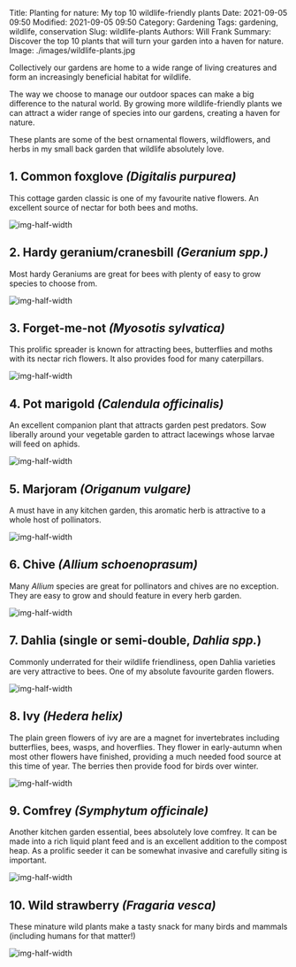 Title: Planting for nature: My top 10 wildlife-friendly plants
Date: 2021-09-05 09:50
Modified: 2021-09-05 09:50
Category: Gardening
Tags: gardening, wildlife, conservation
Slug: wildlife-plants
Authors: Will Frank
Summary: Discover the top 10 plants that will turn your garden into a haven for nature.
Image: ./images/wildlife-plants.jpg

Collectively our gardens are home to a wide range of living creatures and form
an increasingly beneficial habitat for wildlife.

The way we choose to manage our outdoor spaces can make a big difference to the
natural world. By growing more wildlife-friendly plants we can attract a wider
range of species into our gardens, creating a haven for nature.

These plants are some of the best ornamental flowers, wildflowers, and herbs in
my small back garden that wildlife absolutely love.

## 1. Common foxglove *(Digitalis purpurea)*

This cottage garden classic is one of my favourite native flowers. An excellent
source of nectar for both bees and moths.

![img-half-width](./images/wildlife-flowers/digitalis-purpurea.jpg)

## 2. Hardy geranium/cranesbill *(Geranium spp.)*

Most hardy Geraniums are great for bees with plenty of easy to grow species to
choose from.

![img-half-width](./images/wildlife-flowers/geranium.jpg)

## 3. Forget-me-not *(Myosotis sylvatica)*

This prolific spreader is known for attracting bees, butterflies​ and moths with
its nectar rich flowers. It also provides food for many caterpillars.

![img-half-width](./images/wildlife-flowers/forget-me-not.jpg)

## 4. Pot marigold *(Calendula officinalis)*

An excellent companion plant that attracts garden pest predators. Sow liberally
around your vegetable garden to attract lacewings whose larvae will feed on
aphids. 

![img-half-width](./images/wildlife-flowers/calendula.jpg)

## 5. Marjoram *(Origanum vulgare)*

A must have in any kitchen garden, this aromatic herb is attractive to a whole
host of pollinators.

![img-half-width](./images/wildlife-flowers/marjoram.jpg)

## 6. Chive *(Allium schoenoprasum)*

Many _Allium_ species are great for pollinators and chives are no exception.
They are easy to grow and should feature in every herb garden.

![img-half-width](./images/wildlife-flowers/chives.jpg)

## 7. Dahlia (single or semi-double, *Dahlia spp.*)

Commonly underrated for their wildlife friendliness, open Dahlia varieties are
very attractive to bees. One of my absolute favourite garden flowers.

![img-half-width](./images/wildlife-flowers/dahlia.jpg)

## 8. Ivy *(Hedera helix)*

The plain green flowers of ivy are are a magnet for invertebrates including
butterflies, bees, wasps, and hoverflies. They flower in early-autumn when most
other flowers have finished, providing a much needed food source at this time
of year. The berries then provide food for birds over winter.

![img-half-width](./images/wildlife-flowers/ivy.jpg)

## 9. Comfrey *(Symphytum officinale)*

Another kitchen garden essential, bees absolutely love comfrey. It can be made
into a rich liquid plant feed and is an excellent addition to the compost heap.
As a prolific seeder it can be somewhat invasive and carefully siting is
important.

![img-half-width](./images/wildlife-flowers/comfrey.jpg)

## 10. Wild strawberry *(Fragaria vesca)*

These minature wild plants make a tasty snack for many birds and mammals
(including humans for that matter!)

![img-half-width](./images/wildlife-flowers/wild-strawberry.jpg)

